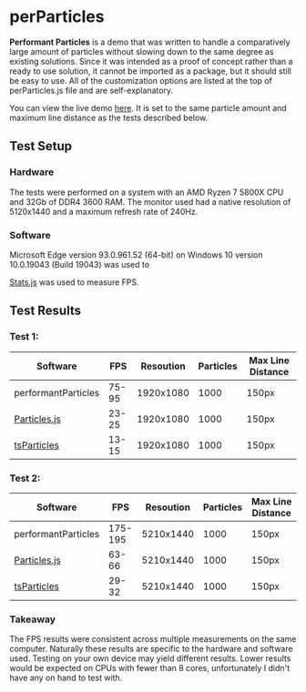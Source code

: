 # perParticles

**Performant Particles** is a demo that was written to handle a comparatively large amount of particles without slowing down to the same degree as existing solutions. Since it was intended as a proof of concept rather than a ready to use solution, it cannot be imported as a package, but it should still be easy to use. All of the customization options are listed at the top of perParticles.js file and are self-explanatory.

You can view the live demo [here](https://alaricus.github.io/perParticles/). It is set to the same particle amount and maximum line distance as the tests described below.

## Test Setup

### Hardware

The tests were performed on a system with an AMD Ryzen 7 5800X CPU and 32Gb of DDR4 3600 RAM. The monitor used had a native resolution of 5120x1440 and a maximum refresh rate of 240Hz.

### Software

Microsoft Edge version 93.0.961.52 (64-bit) on Windows 10 version 10.0.19043 (Build 19043) was used to

[Stats.js](https://github.com/mrdoob/stats.js) was used to measure FPS.


## Test Results

### Test 1:

| Software            | FPS     | Resoution | Particles | Max Line Distance |
|---------------------|---------|-----------|-----------|-------------------|
| performantParticles | 75-95   | 1920x1080 | 1000      | 150px             |
| [Particles.js](https://github.com/VincentGarreau/particles.js/) | 23-25 | 1920x1080 | 1000 | 150px |
| [tsParticles](https://github.com/matteobruni/tsparticles) | 13-15 | 1920x1080 | 1000 | 150px |

### Test 2:

| Software            | FPS     | Resoution | Particles | Max Line Distance |
|---------------------|---------|-----------|-----------|-------------------|
| performantParticles | 175-195 | 5210x1440 | 1000      | 150px             |
| [Particles.js](https://github.com/VincentGarreau/particles.js/) | 63-66 | 5210x1440 | 1000 | 150px |
| [tsParticles](https://github.com/matteobruni/tsparticles) | 29-32 | 5210x1440 | 1000 | 150px |

### Takeaway

The FPS results were consistent across multiple measurements on the same computer. Naturally these results are specific to the hardware and software used. Testing on your own device may yield different results. Lower results would be expected on CPUs with fewer than 8 cores, unfortunately I didn't have any on hand to test with.